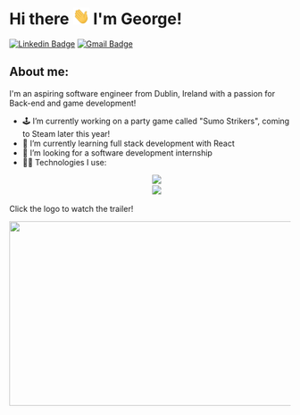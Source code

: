 # Hi there <img src="https://github.com/george-crossan/George-Crossan/blob/main/wave.gif" width="30" height="30"> </img> I'm George!

[![Linkedin Badge](https://img.shields.io/badge/-George_Crossan-blue?style=flat-square&logo=Linkedin&logoColor=white&link=https://www.linkedin.com/in/georgecrossan/)](https://www.linkedin.com/in/georgecrossan/)
[![Gmail Badge](https://img.shields.io/badge/-georgecrossan9@gmail.com-c14438?style=flat-square&logo=Gmail&logoColor=white&link=mailto:georgecrossan9@gmail.com)](mailto:georgecrossan9@gmail.com)

 ## About me:
 I'm an aspiring software engineer from Dublin, Ireland with a passion for Back-end and game development!
- 🕹️ I’m currently working on a party game called "Sumo Strikers", coming to Steam later this year!
- 🌱 I’m currently learning full stack development with React
- 🏢 I’m looking for a software development internship
- 👨‍💻 Technologies I use:
  <p align="center">
  <a href="https://skillicons.dev">
    <img src="https://skillicons.dev/icons?i=python,java,c,mysql,postgres,php,godot" /> <br>
    <img src="https://skillicons.dev/icons?i=git,bash,javascript,html,css" />
  </a>
</p>

Click the logo to watch the trailer!

[<img src="" width="600" height="330"
/>](https://youtu.be/03_p1_Hj9X0)

